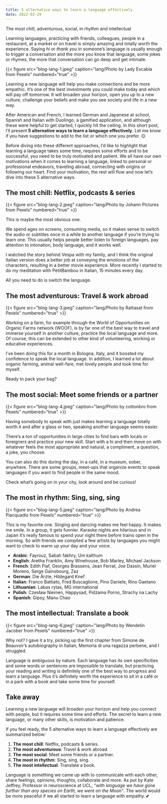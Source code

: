 ```yaml
---
title: 5 alternative ways to learn a language effectively
date: 2022-03-29
---
```


The most chill, adventurous, social, in rhythm and intellectual

<!--more-->

Learning languages, practicing with friends, colleagues, people in a restaurant, at a market or on travel is simply amazing and totally worth the experience. Saying <i>hi</i> or <i>thank you</i> in someone’s language is usually enough to trigger a conversation and the more you know that language, some jokes or rhymes, the more that conversation can go deep and get intimate.

{{< figure src="blog-lang-1.jpeg" caption="lang/Photo by Lady Escabia from Pexels" numbered="true" >}}

Learning a new language will help you make connections and be more empathic. It’s one of the best investments you could make today and which will pay off tomorrow. It will broaden your horizon, open you up to a new culture, challenge your beliefs and make you see society and life in a new way.

After American and French, I learned German and Japanese at school, Spanish and Italian with Duolingo, a gamified application, and although these were helpful to get started, I quickly hit the ceiling. In this short post, I’ll present <b>5 alternative ways to learn a language effectively</b>. Let me know if you have suggestions to add to the list or which one you prefer. 😉

Before diving into these different approaches, I’d like to highlight that learning a language takes some time, requires some efforts and to be successful, you need to be truly motivated and patient. We all have our own motivations when it comes to learning a language, linked to personal or professional endeavors, traveling abroad, connecting with origins or following our heart. Find your motivation, the rest will flow and now let’s dive into these 5 alternative ways.

## The most chill: Netflix, podcasts & series

{{< figure src="blog-lang-2.jpeg" caption="lang/Photo by Johann Pictures from Pexels" numbered="true" >}}

This is maybe the most obvious one.

We spend ages on screens, consuming media, so it makes sense to switch the audio or subtitles once in a while to another language if you’re trying to learn one. This usually helps people better listen to foreign languages, pay attention to intonation, body language, and it works well.

I watched the story behind Vespa with my family, and I think the original Italian version does a better job at conveying the emotions of the characters, resulting in a better movie experience. More recently I started to do my meditation with PetitBambou in Italian, 15 minutes every day.

All you need to do is switch the language.

## The most adventurous: Travel & work abroad

{{< figure src="blog-lang-3.jpeg" caption="lang/Photo by Rattasat from Pexels" numbered="true" >}}

Working on a farm, for example through the World of Opportunities on Organic Farms network (WOOF), is by far one of the best way to travel and immerse yourself in another culture, practice the local language and more. Of course, this can be extended to other kind of volunteering, working or educative experiences.

I’ve been doing this for a month in Bologna, Italy, and it boosted my confidence to speak the local language. In addition, I learned a lot about organic farming, animal well-fare, met lovely people and took time for myself.

Ready to pack your bag?

## The most social: Meet some friends or a partner

{{< figure src="blog-lang-4.jpeg" caption="lang/Photo by cottonbro from Pexels" numbered="true" >}}

Having somebody to speak with just makes learning a language totally worth it and after a glass or two, speaking another language seems easier.

There’s a ton of opportunities in large cities to find bars with locals or foreigners and practice your new skill. Start with a hi and then move on with whatever feels the most appropriate and natural, a compliment, a question, a joke, you choose.

You can also do this during the day, in a café, in a museum, sober, anywhere. There are some groups, meet-ups that organize events to speak languages if you want to find people in the same mood.

Check what’s going on in your city, look around and be curious!

## The most in rhythm: Sing, sing, sing

{{< figure src="blog-lang-5.jpeg" caption="lang/Photo by Andrea Piacquadio from Pexels" numbered="true" >}}

This is my favorite one. Singing and dancing makes me feel happy. It makes me smile. In a group, it gets funnier. Karaoke nights are hilarious and in Japan it’s really famous to spend your night there before trains open in the morning. So with friends we compiled a few artists by languages you might want to check to warm up your day and your voice.

- <b>Arabic</b>: Fayrouz, Sabah fakhry, Um kalthum
- <b>English</b>: Aretha Franklin, Amy Winehouse, Bob Marley, Michael Jackson
- <b>French</b>: Edith Piaf, Georges Brassens, Jean Ferrat, Joe Dassin, Muriel Moreno, Serge Gainsbourg, Zaz
- <b>German</b>: Die Ärzte, Hildegard Knef
- <b>Italian</b>: Franco Battiato, Fred Buscaglione, Pino Daniele, Rino Gaetano
- <b>Lithuanian</b>: Labas rytas, MG international
- <b>Polish</b>: Czesław Niemen, Happysad, Pidżama Porno, Strachy na Lachy
- <b>Spanish</b>: Gipsy, Manu Chao

## The most intellectual: Translate a book

{{< figure src="blog-lang-6.jpeg" caption="lang/Photo by Wendelin Jacober from Pexels" numbered="true" >}}

Why not? I gave it a try, picking up the first chapter from Simone de Beauvoir’s autobiography in Italian, Memoria di una ragazza perbene, and I struggled.

Language is ambiguous by nature. Each language has its own specificities and some words or sentences are impossible to translate, but practicing your reading and writing is definitely one of the best way to progress and learn a language. Plus it’s definitely worth the experience to sit in a café or in a park with a book and take some time for yourself.

## Take away
Learning a new language will broaden your horizon and help you connect with people, but it requires some time and efforts. The secret to learn a new language, or many other skills, is motivation and patience.

If you feel ready, the 5 alternative ways to learn a language effectively are summarized below:

1. <b>The most chill</b>: Netflix, podcasts & series.
2. <b>The most adventurous</b>: Travel & work abroad.
3. <b>The most social</b>: Meet some friends or a partner.
4. <b>The most in rhythm</b>: Sing, sing, sing.
5. <b>The most intellectual</b>: Translate a book.

Language is something we came up with to communicate with each other, share feelings, opinions, thoughts, collaborate and more. As put by Kate Jeffrey, Professor in neuroscience at UCL, <i>“with language we have gone further than any species on Earth, we went on the Moon”</i>. The world would be more peaceful if we all started to learn a language with empathy. 💕